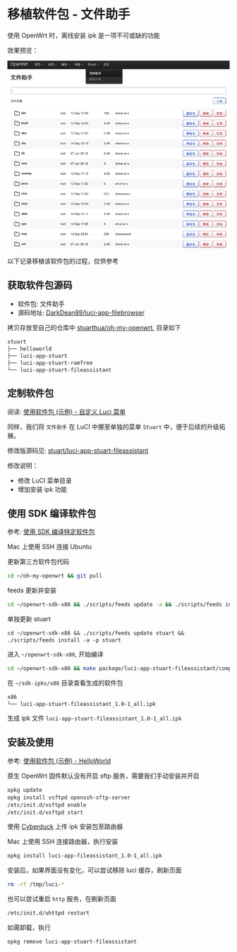 # 移植软件包 - 文件助手

使用 OpenWrt 时，离线安装 ipk 是一项不可或缺的功能

效果预览：

![Snipaste_2019-09-14_23-31-35.png](https://raw.githubusercontent.com/stuarthua/PicGo/master/oh-my-openwrt/Snipaste_2019-09-14_23-31-35.png)

以下记录移植该软件包的过程，仅供参考

## 获取软件包源码

* 软件包: 文件助手
* 源码地址: [DarkDean89/luci-app-filebrowser](https://github.com/DarkDean89/luci-app-filebrowser)

拷贝存放至自己的仓库中 [stuarthua/oh-my-openwrt](https://github.com/stuarthua/oh-my-openwrt), 目录如下

```
stuart
├── helloworld
├── luci-app-stuart
├── luci-app-stuart-ramfree
└── luci-app-stuart-fileassistant
```

## 定制软件包

阅读: [使用软件包 (示例) - 自定义 Luci 菜单](https://stuarthua.github.io/oh-my-openwrt/mybook/packages/use-package-stuart.html)

同样，我们将 `文件助手` 在 LuCI 中挪至单独的菜单 `Stuart` 中，便于后续的升级拓展。

修改版源码见: [stuart/luci-app-stuart-fileassistant](https://github.com/stuarthua/oh-my-openwrt/tree/master/stuart/luci-app-stuart-fileassistant)

修改说明：

* 修改 LuCI 菜单目录
* 增加安装 ipk 功能

## 使用 SDK 编译软件包

参考: [使用 SDK 编译特定软件包](https://stuarthua.github.io/oh-my-openwrt/mybook/make-my/make-by-sdk.html)

Mac 上使用 SSH 连接 Ubuntu

更新第三方软件包代码

```bash
cd ~/oh-my-openwrt && git pull
```

feeds 更新并安装

```bash
cd ~/openwrt-sdk-x86 && ./scripts/feeds update -a && ./scripts/feeds install -a
```

单独更新 stuart

```
cd ~/openwrt-sdk-x86 && ./scripts/feeds update stuart && ./scripts/feeds install -a -p stuart
```

进入 `~/openwrt-sdk-x86`, 开始编译

```bash
cd ~/openwrt-sdk-x86 && make package/luci-app-stuart-fileassistant/compile V=s
```

在 `~/sdk-ipks/x86` 目录查看生成的软件包

```
x86
└── luci-app-stuart-fileassistant_1.0-1_all.ipk
```

生成 ipk 文件 `luci-app-stuart-fileassistant_1.0-1_all.ipk`

## 安装及使用

参考: [使用软件包 (示例) - HelloWorld](https://stuarthua.github.io/oh-my-openwrt/mybook/packages/use-package-helloworld.html)

原生 OpenWrt 固件默认没有开启 sftp 服务，需要我们手动安装并开启

```bash
opkg update
opkg install vsftpd openssh-sftp-server
/etc/init.d/vsftpd enable
/etc/init.d/vsftpd start
```

使用 [Cyberduck](https://cyberduck.io/) 上传 ipk 安装包至路由器

Mac 上使用 SSH 连接路由器，执行安装

```bash
opkg install luci-app-fileassistant_1.0-1_all.ipk
```

安装后，如果界面没有变化，可以尝试移除 luci 缓存，刷新页面

```bash
rm -rf /tmp/luci-*
```

也可以尝试重启 `http` 服务，在刷新页面

```bash
/etc/init.d/uhttpd restart
```

如需卸载，执行

```bash
opkg remove luci-app-stuart-fileassistant
```